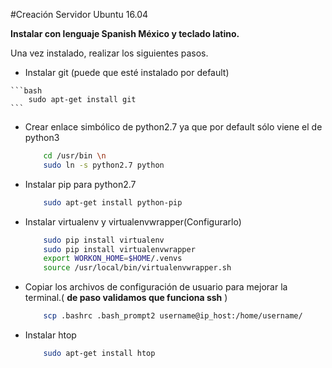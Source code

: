 #Creación Servidor Ubuntu 16.04

**Instalar con lenguaje Spanish México y teclado latino.**

Una vez instalado, realizar los siguientes pasos.

*	 Instalar git (puede que esté instalado por default)

	```bash
	 	sudo apt-get install git
	```
    
*	Crear enlace simbólico de python2.7 ya que por default sólo viene el de python3

	```bash
		cd /usr/bin \n
        sudo ln -s python2.7 python
	```

*	Instalar pip para python2.7

	```bash
		sudo apt-get install python-pip
	```
	
*	Instalar virtualenv y virtualenvwrapper(Configurarlo)

	```bash
        sudo pip install virtualenv
        sudo pip install virtualenvwrapper
        export WORKON_HOME=$HOME/.venvs 
        source /usr/local/bin/virtualenvwrapper.sh
	```

*	Copiar los archivos de configuración de usuario para mejorar la terminal.( **de paso validamos que funciona ssh** )

	```bash
		scp .bashrc .bash_prompt2 username@ip_host:/home/username/
	```

*	Instalar htop

	```bash
		sudo apt-get install htop
	```